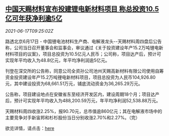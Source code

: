 <!--1623922263000-->
[中国天赐材料宣布投建锂电新材料项目 称总投资10.5亿可年获净利逾5亿](https://cn.reuters.com/article/tinci-lithium-battery-investment-0617-idCNKCS2DT0Y6)
------

<div><i>2021-06-17T09:25:02Z</i></div><p>路透北京6月17日 - 中国锂电池材料生产商、电解液龙头--天赐材料周四盘后公告称，公司当日召开董事会和监事会，审议通过《关于投资建设年产15.2万吨锂电新材料项目的议案》，项目总投资为10.5亿元人民币；公司称，项目达产后，预计可实现年平均收入为48.8亿元，年平均净利润逾5亿元。</p><p>刊登在深交所的公告称，同意公司全资孙公司池州天赐高新材料有限公司使用自筹资金投资建设年产15.2万吨锂电新材料项目，项目总投资为人民币104,926.80元，其中建设投资为68,661.51万元，铺底流动资金为36,265.29万元。</p><p>公告称，项目建设地点在安徽省东至经济开发区内，建设周期18个月；项目达产后，预计可实现年平均收入为488,200.59万元，年平均净利润52,538.88万元。</p><p>天赐材料周四收涨2.25%，报90.70元，总市值逾860亿元；其在电解液市场中的主要竞争对手新宙邦和杉杉股份当日分别收涨2.70%和2.27%。（完）</p><p>欲览详情，请点击：<a href="http://www.szse.cn/disclosure/listed/bulletinDetail/index.html?97075076-581f-4281-bed0-deff4fcdcfb0">here</a></p>
